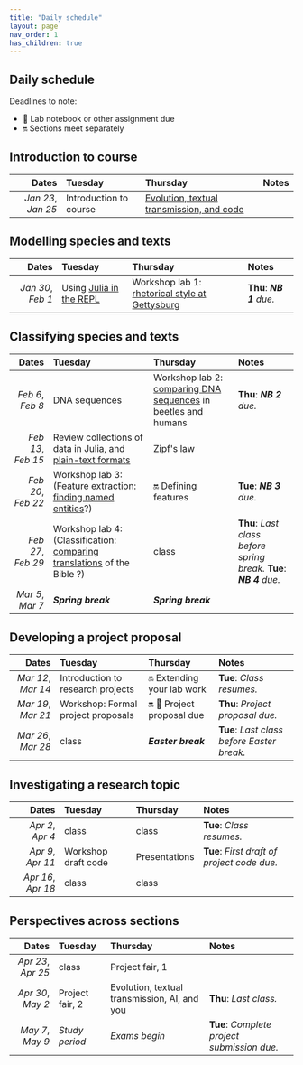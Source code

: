 ```yaml
---
title: "Daily schedule"
layout: page
nav_order: 1
has_children: true
---
```


## Daily schedule

Deadlines to note:

- 📓 Lab notebook or other assignment due
- 🔛 Sections meet separately


## Introduction to course

| Dates | Tuesday | Thursday | Notes |
| ---: | :--- | :--- | :--- |
| *Jan 23*, *Jan 25* | Introduction to course | [Evolution, textual transmission, and code](../classes/content+tech1/) |  |

## Modelling species and texts

| Dates | Tuesday | Thursday | Notes |
| ---: | :--- | :--- | :--- |
| *Jan 30*, *Feb 1* | Using [Julia in the REPL](../classes/repl1/)  | Workshop lab 1: [rhetorical style at Gettysburg](../labs/lab1/) | **Thu**: ***NB 1** due.* |

## Classifying species and texts

| Dates | Tuesday | Thursday | Notes |
| ---: | :--- | :--- | :--- |
| *Feb 6*, *Feb 8* | DNA sequences | Workshop lab 2: [comparing DNA sequences](../labs/lab2/) in beetles and humans | **Thu**: ***NB 2** due.* |
| *Feb 13*, *Feb 15* | Review collections of data in Julia, and [plain-text formats](../classes/textio/) | Zipf's law |  |
| *Feb 20*, *Feb 22* | Workshop lab 3: (Feature extraction: [finding named entities](../labs/lab3/)?) | 🔛 Defining features | **Tue**: ***NB 3** due.* |
| *Feb 27*, *Feb 29* | Workshop lab 4: (Classification: [comparing translations](../labs/lab4) of the Bible ?) | class | **Thu**: *Last class before spring break.* **Tue**: ***NB 4** due.* |
| *Mar 5*, *Mar 7* | ***Spring break*** | ***Spring break*** |  |

## Developing a project proposal

| Dates | Tuesday | Thursday | Notes |
| ---: | :--- | :--- | :--- |
| *Mar 12*, *Mar 14* | Introduction to research projects |  🔛  Extending your lab work | **Tue**: *Class resumes.* |
| *Mar 19*, *Mar 21* | Workshop: Formal project proposals |  🔛 📓 Project proposal due | **Thu**: *Project proposal due.* |
| *Mar 26*, *Mar 28* | class | ***Easter break*** | **Tue**: *Last class before Easter break.* |

## Investigating a research topic

| Dates | Tuesday | Thursday | Notes |
| ---: | :--- | :--- | :--- |
| *Apr 2*, *Apr 4* | class | class | **Tue**: *Class resumes.* |
| *Apr 9*, *Apr 11* | Workshop draft code | Presentations | **Tue**: *First draft of project code due.* |
| *Apr 16*, *Apr 18* | class | class |  |

## Perspectives across sections

| Dates | Tuesday | Thursday | Notes |
| ---: | :--- | :--- | :--- |
| *Apr 23*, *Apr 25* | class | Project fair, 1 |  |
| *Apr 30*, *May 2* | Project fair, 2 | Evolution, textual transmission, AI, and you | **Thu**: *Last class.* |
| *May 7*, *May 9* | *Study period* | *Exams begin* | **Tue**: *Complete project submission due.* |